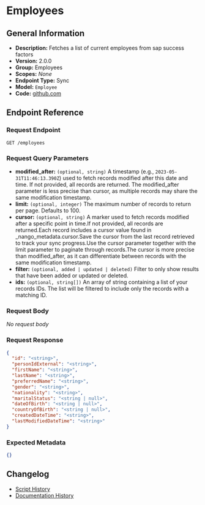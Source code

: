 <!-- BEGIN GENERATED CONTENT -->
# Employees

## General Information

- **Description:** Fetches a list of current employees from sap success factors
- **Version:** 2.0.0
- **Group:** Employees
- **Scopes:** _None_
- **Endpoint Type:** Sync
- **Model:** `Employee`
- **Code:** [github.com](https://github.com/NangoHQ/integration-templates/tree/main/integrations/sap-success-factors/syncs/employees.ts)


## Endpoint Reference

### Request Endpoint

`GET /employees`

### Request Query Parameters

- **modified_after:** `(optional, string)` A timestamp (e.g., `2023-05-31T11:46:13.390Z`) used to fetch records modified after this date and time. If not provided, all records are returned. The modified_after parameter is less precise than cursor, as multiple records may share the same modification timestamp.
- **limit:** `(optional, integer)` The maximum number of records to return per page. Defaults to 100.
- **cursor:** `(optional, string)` A marker used to fetch records modified after a specific point in time.If not provided, all records are returned.Each record includes a cursor value found in _nango_metadata.cursor.Save the cursor from the last record retrieved to track your sync progress.Use the cursor parameter together with the limit parameter to paginate through records.The cursor is more precise than modified_after, as it can differentiate between records with the same modification timestamp.
- **filter:** `(optional, added | updated | deleted)` Filter to only show results that have been added or updated or deleted.
- **ids:** `(optional, string[])` An array of string containing a list of your records IDs. The list will be filtered to include only the records with a matching ID.

### Request Body

_No request body_

### Request Response

```json
{
  "id": "<string>",
  "personIdExternal": "<string>",
  "firstName": "<string>",
  "lastName": "<string>",
  "preferredName": "<string>",
  "gender": "<string>",
  "nationality": "<string>",
  "maritalStatus": "<string | null>",
  "dateOfBirth": "<string | null>",
  "countryOfBirth": "<string | null>",
  "createdDateTime": "<string>",
  "lastModifiedDateTime": "<string>"
}
```

### Expected Metadata

```json
{}
```

## Changelog

- [Script History](https://github.com/NangoHQ/integration-templates/commits/main/integrations/sap-success-factors/syncs/employees.ts)
- [Documentation History](https://github.com/NangoHQ/integration-templates/commits/main/integrations/sap-success-factors/syncs/employees.md)

<!-- END  GENERATED CONTENT -->

